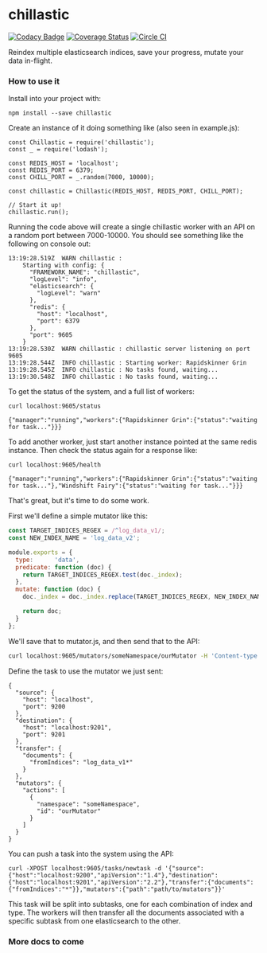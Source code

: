 # chillastic
[![Codacy Badge](https://api.codacy.com/project/badge/Grade/636e4a8ac9bd43fab11f33e83061044e)](https://www.codacy.com/app/GroupByInc/chillastic?utm_source=github.com&amp;utm_medium=referral&amp;utm_content=groupby/chillastic&amp;utm_campaign=Badge_Grade) [![Coverage Status](https://coveralls.io/repos/github/groupby/chillastic/badge.svg?branch=master)](https://coveralls.io/github/groupby/chillastic?branch=master) [![Circle CI](https://circleci.com/gh/groupby/chillastic.svg?style=svg)](https://circleci.com/gh/groupby/chillastic)

Reindex multiple elasticsearch indices, save your progress, mutate your data in-flight.

### How to use it
Install into your project with:
```
npm install --save chillastic
```

Create an instance of it doing something like (also seen in example.js):
```
const Chillastic = require('chillastic');
const _ = require('lodash');

const REDIS_HOST = 'localhost';
const REDIS_PORT = 6379;
const CHILL_PORT = _.random(7000, 10000);

const chillastic = Chillastic(REDIS_HOST, REDIS_PORT, CHILL_PORT);

// Start it up!
chillastic.run();
```

Running the code above will create a single chillastic worker with an API on a random port between 7000-10000. You should see something like the following on console out:
```
13:19:28.519Z  WARN chillastic : 
    Starting with config: {
      "FRAMEWORK_NAME": "chillastic",
      "logLevel": "info",
      "elasticsearch": {
        "logLevel": "warn"
      },
      "redis": {
        "host": "localhost",
        "port": 6379
      },
      "port": 9605
    }
13:19:28.530Z  WARN chillastic : chillastic server listening on port 9605
13:19:28.544Z  INFO chillastic : Starting worker: Rapidskinner Grin
13:19:28.545Z  INFO chillastic : No tasks found, waiting...
13:19:30.548Z  INFO chillastic : No tasks found, waiting...
```

To get the status of the system, and a full list of workers:
```
curl localhost:9605/status

{"manager":"running","workers":{"Rapidskinner Grin":{"status":"waiting for task..."}}}
```

To add another worker, just start another instance pointed at the same redis instance. Then check the status again for a response like:
```
curl localhost:9605/health

{"manager":"running","workers":{"Rapidskinner Grin":{"status":"waiting for task..."},"Windshift Fairy":{"status":"waiting for task..."}}}
```

That's great, but it's time to do some work.
 
First we'll define a simple mutator like this: 
```javascript
const TARGET_INDICES_REGEX = /^log_data_v1/;
const NEW_INDEX_NAME = 'log_data_v2';

module.exports = {
  type:      'data',
  predicate: function (doc) {
    return TARGET_INDICES_REGEX.test(doc._index);
  },
  mutate: function (doc) {
    doc._index = doc._index.replace(TARGET_INDICES_REGEX, NEW_INDEX_NAME);

    return doc;
  }
};
```

We'll save that to mutator.js, and then send that to the API:
```bash
curl localhost:9605/mutators/someNamespace/ourMutator -H 'Content-type: text/plain' --data-binary '@mutator.js'
```

Define the task to use the mutator we just sent:
```
{
  "source": {
    "host": "localhost",
    "port": 9200
  },
  "destination": {
    "host": "localhost:9201",
    "port": 9201
  },
  "transfer": {
    "documents": {
      "fromIndices": "log_data_v1*"
    }
  },
  "mutators": {
    "actions": [
      {
        "namespace": "someNamespace",
        "id": "ourMutator"
      }
    ]
  }
}
```

You can push a task into the system using the API:
```
curl -XPOST localhost:9605/tasks/newtask -d '{"source":{"host":"localhost:9200","apiVersion":"1.4"},"destination":{"host":"localhost:9201","apiVersion":"2.2"},"transfer":{"documents":{"fromIndices":"*"}},"mutators":{"path":"path/to/mutators"}}'
```

This task will be split into subtasks, one for each combination of index and type. The workers will then transfer all the documents associated with a specific subtask from one elasticsearch to the other.

### More docs to come
